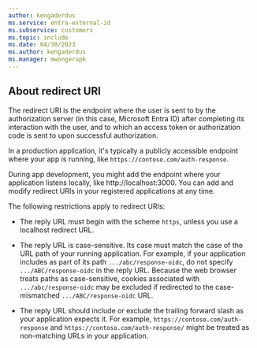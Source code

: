```yaml
---
author: kengaderdus
ms.service: entra-external-id
ms.subservice: customers
ms.topic: include
ms.date: 04/30/2023
ms.author: kengaderdus
ms.manager: mwongerapk
---
```


## About redirect URI

The redirect URI is the endpoint where the user is sent to by the authorization server (in this case, Microsoft Entra ID) after completing its interaction with the user, and to which an access token or authorization code is sent to upon successful authorization. 

In a production application, it's typically a publicly accessible endpoint where your app is running, like `https://contoso.com/auth-response`.

During app development, you might add the endpoint where your application listens locally, like http://localhost:3000. You can add and modify redirect URIs in your registered applications at any time.

The following restrictions apply to redirect URIs:

- The reply URL must begin with the scheme `https`, unless you use a localhost redirect URL.

- The reply URL is case-sensitive. Its case must match the case of the URL path of your running application. For example, if your application includes as part of its path `.../abc/response-oidc`, do not specify `.../ABC/response-oidc` in the reply URL. Because the web browser treats paths as case-sensitive, cookies associated with `.../abc/response-oidc` may be excluded if redirected to the case-mismatched `.../ABC/response-oidc` URL.

- The reply URL should include or exclude the trailing forward slash as your application expects it. For example, `https://contoso.com/auth-response` and `https://contoso.com/auth-response/` might be treated as non-matching URLs in your application.
